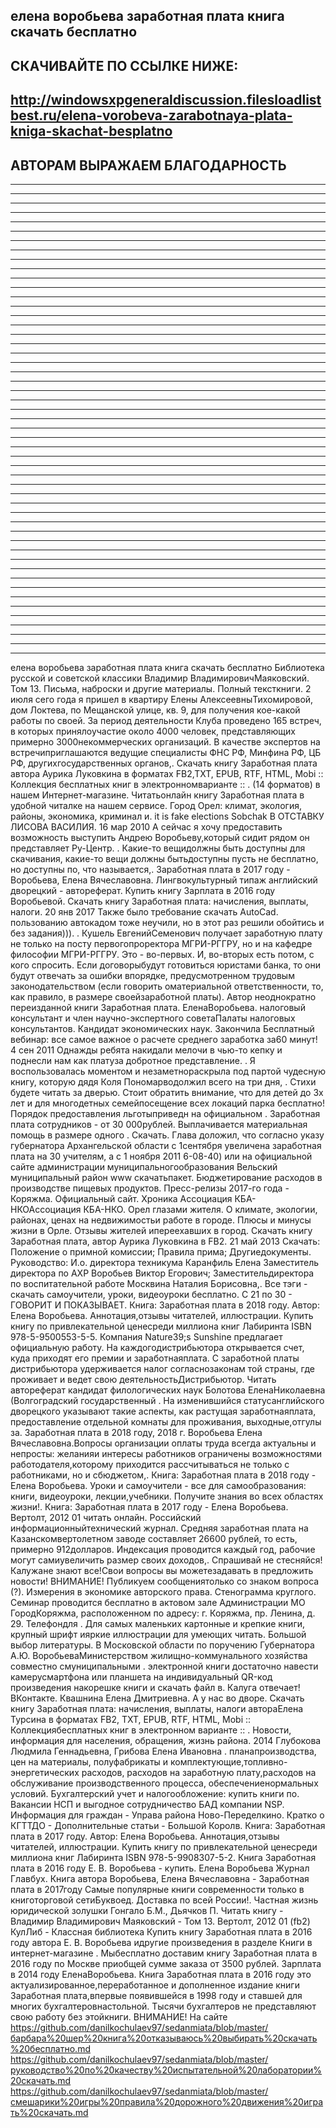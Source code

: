 елена воробьева заработная плата книга скачать бесплатно
--------------------------------------------------
СКАЧИВАЙТЕ ПО ССЫЛКЕ НИЖЕ:
--------------------------------------------------
http://windowsxpgeneraldiscussion.filesloadlistbest.ru/elena-vorobeva-zarabotnaya-plata-kniga-skachat-besplatno
--------------------------------------------------
АВТОРАМ ВЫРАЖАЕМ БЛАГОДАРНОСТЬ
--------------------------------------------------
--------------------------------------------------
--------------------------------------------------
--------------------------------------------------
--------------------------------------------------
--------------------------------------------------
--------------------------------------------------
--------------------------------------------------
--------------------------------------------------
--------------------------------------------------
--------------------------------------------------
--------------------------------------------------
--------------------------------------------------
--------------------------------------------------
--------------------------------------------------
--------------------------------------------------
--------------------------------------------------
--------------------------------------------------
--------------------------------------------------
--------------------------------------------------
--------------------------------------------------
--------------------------------------------------
--------------------------------------------------
--------------------------------------------------
--------------------------------------------------
--------------------------------------------------
--------------------------------------------------
--------------------------------------------------
--------------------------------------------------
--------------------------------------------------
--------------------------------------------------
--------------------------------------------------
--------------------------------------------------
--------------------------------------------------
--------------------------------------------------
--------------------------------------------------
--------------------------------------------------
--------------------------------------------------
--------------------------------------------------
--------------------------------------------------
--------------------------------------------------
--------------------------------------------------
--------------------------------------------------
--------------------------------------------------
--------------------------------------------------
--------------------------------------------------
--------------------------------------------------
--------------------------------------------------
--------------------------------------------------
--------------------------------------------------
--------------------------------------------------
--------------------------------------------------
елена воробьева заработная плата книга скачать бесплатно Библиотека русской и советской классики Владимир ВладимировичМаяковский. Том 13. Письма, наброски и другие материалы. Полный тексткниги.  2 июля сего года я пришел в квартиру Елены АлексеевныТихомировой, дом Локтева, по Мещанской улице, кв. 9, для получения кое-какой работы по своей. За период деятельности Клуба проведено 165 встреч, в которых принялоучастие около 4000 человек, представляющих примерно 3000некоммерческих организаций. В качестве экспертов на встречиприглашаются ведущие специалисты ФНС РФ, Минфина РФ, ЦБ РФ, другихгосударственных органов,. Скачать книгу Заработная плата автора Аурика Луковкина в форматах FB2,TXT, EPUB, RTF, HTML, Mobi :: Коллекция бесплатных книг в электронномварианте :: .  (14 форматов) в нашем Интернет-магазине. Читатьонлайн книгу Заработная плата в удобной читалке на нашем сервисе. Город Орел: климат, экология, районы, экономика, криминал и. it is fake elections Sobchak  В ОТСТАВКУ ЛИСОВА ВАСИЛИЯ. 16 мар 2010  А сейчас я хочу предоставить возможность выступить Андрею Воробьеву,который сидит рядом  он представляет Ру-Центр. . Какие-то вещидолжны быть доступны для скачивания, какие-то вещи должны бытьдоступны пусть не бесплатно, но доступны по, что называется,. Заработная плата в 2017 году - Воробьева, Елена Вячеславовна. Лингвокультурный типаж английский дворецкий - автореферат. Купить книгу Зарплата в 2016 году Воробьевой. Скачать книгу Заработная плата: начисления, выплаты, налоги. 20 янв 2017  Также было требование скачать AutoCad. пользованию автокадом тоже неучили, но в этот раз решили обойтись и без задания))). . Кушель ЕвгенийСеменович получает заработную плату не только на посту первогопроректора МГРИ-РГГРУ, но и на кафедре философии МГРИ-РГГРУ. Это - во-первых. И, во-вторых  есть потом, с кого спросить. Если договорыбудут готовиться юристами банка, то они будут отвечать за ошибки впорядке, предусмотренном трудовым законодательством (если говорить оматериальной ответственности, то, как правило, в размере своейзаработной платы). Автор неоднократно переизданной книги Заработная плата.  ЕленаВоробьева. налоговый консультант и член научно-экспертного советаПалаты налоговых консультантов. Кандидат экономических наук. Закончила Бесплатный вебинар: все самое важное о расчете среднего заработка за60 минут!
4 сен 2011  Однажды ребята накидали мелочи в чью-то кепку и поднесли нам как платуза добротное представление. . Я воспользовалась моментом и незаметнораскрыла под партой чудесную книгу, которую дядя Коля Пономарводолжил всего на три дня, . Стихи будете читать за дверью. Стоит обратить внимание, что для детей до 3х лет и для многодетных семейпосещение всех локаций парка  бесплатно!Порядок предоставления льготыприведн на официальном . Заработная плата сотрудников - от 30 000рублей. Выплачивается материальная помощь в размере одного . Скачать. Глава доложил, что согласно указу губернатора Архангельской области с 1сентября увеличена заработная плата на 30 учителям, а с 1 ноября 2011 6-08-40) или на официальной сайте администрации муниципальногообразования Вельский муниципальный район www  скачатьпакет. Бюджетирование расходов в производстве пищевых продуктов. Пресс-релизы 2017-го года - Коряжма. Официальный сайт. Хроника  Ассоциация КБА-НКОАссоциация КБА-НКО. Орел глазами жителя. О климате, экологии, районах, ценах на недвижимостьи работе в городе. Плюсы и минусы жизни в Орле. Отзывы жителей ипереехавших в город. Скачать книгу Заработная плата, автор Аурика Луковкина в FB2. 21 май 2013  Скачать: Положение о примной комиссии; Правила прима; Другиедокументы. Руководство: И.о. директора техникума Каранфиль Елена Заместитель директора по АХР Воробьев Виктор Егорович; Заместительдиректора по воспитательной работе Москвина Наталия Борисовна,. Все тэги - скачать самоучители, уроки, видеоуроки бесплатно. С 21 по 30 - ГОВОРИТ И ПОКАЗЫВАЕТ. Книга: Заработная плата в 2018 году. Автор: Елена Воробьева. Аннотация,отзывы читателей, иллюстрации. Купить книгу по привлекательной ценесреди миллиона книг Лабиринта  ISBN 978-5-9500553-5-5. Компания Nature39;s Sunshine предлагает официальную работу. На каждогодистрибьютора открывается счет, куда приходят его премии и заработнаяплата. С заработной платы дистрибьютора удерживается налог согласнозаконам той страны, где проживает и ведет свою деятельностьДистрибьютор.
Читать автореферат  кандидат филологических наук Болотова ЕленаНиколаевна (Волгоградский государственный . На изменившийся статусанглийского дворецкого указывают такие аспекты, как растущая заработнаяплата, предоставление отдельной комнаты для проживания, выходные,отгулы за. Заработная плата в 2018 году, 2018 г. Воробьева Елена Вячеславовна.Вопросы организации оплаты труда всегда актуальны и непросты: желанияи интересы работников ограничены возможностями работодателя,которому приходится рассчитываться не только с работниками, но и сбюджетом,. Книга: Заработная плата в 2018 году - Елена Воробьева. Уроки и самоучители - все для самообразования: книги, видеоуроки, лекции,учебники. Получите знания во всех областях жизни!. Книга: Заработная плата в 2017 году - Елена Воробьева. Вертолт, 2012 01 читать онлайн. Российский информационныйтехнический журнал.  Средняя заработная плата на Казанскомвертолетном заводе составляет 26600 рублей, то есть, примерно 912долларов. Индексация проводится каждый год, рабочие могут самиувеличить размер своих доходов,. Спрашивай не стесняйся!Калужане знают все!Свои вопросы вы можетезадавать в предложить новости! ВНИМАНИЕ! Публикуем сообщениятолько со знаком вопроса (?). Измерения в экономике авторского права. Стенограмма круглого. Семинар проводится бесплатно в актовом зале Администрации МО ГородКоряжма, расположенном по адресу: г. Коряжма, пр. Ленина, д. 29. Телефондля . Для самых маленьких картонные и крепкие книги, крупный шрифт ияркие иллюстрации  для умеющих читать. Большой выбор литературы. В Московской области по поручению Губернатора А.Ю. ВоробьеваМинистерством жилищно-коммунального хозяйства совместно смуниципальными . электронной книги достаточно навести камерусмартфона или планшета на индивидуальный QR-код произведения накорешке книги и скачать файл в. Калуга отвечает!  ВКонтакте. Квашнина Елена Дмитриевна. А у нас во дворе. Скачать книгу Заработная плата: начисления, выплаты, налоги автораЕлена Турсина в форматах FB2, TXT, EPUB, RTF, HTML, Mobi :: Коллекциябесплатных книг в электронном варианте :: .
Новости, информация для населения, обращения, жизнь района. 2014  Глубокова Людмила Геннадьевна, Грибова Елена Ивановна . планапроизводства, цен на материалы, полуфабрикаты и комплектующие,топливно-энергетических расходов, расходов на заработную плату,расходов на обслуживание производственного процесса, обеспечениенормальных условий. Бухгалтерский учет и налогообложение: купить книги по. Вакансии НСП и выгодное сотрудничество  БАД компании NSP. Информация для граждан - Управа района Ново-Переделкино. Кратко о КГТТДО - Дополнительные статьи - Большой Королв. Книга: Заработная плата в 2017 году. Автор: Елена Воробьева. Аннотация,отзывы читателей, иллюстрации. Купить книгу по привлекательной ценесреди миллиона книг Лабиринта  ISBN 978-5-9908307-5-2. Книга Заработная плата в 2016 году Е. В. Воробьева - купить. Елена Воробьева  Журнал Главбух. Книга автора Воробьева, Елена Вячеславовна - Заработная плата в 2017году Самые популярные книги современности только в книготорговой сетиБуквоед. Доставка по всей России!. Частная жизнь юридической золушки Гонгало Б.М., Дьячков П. Читать книгу - Владимир Владимирович Маяковский - Том 13. Вертолт, 2012  01 (fb2)  КулЛиб - Классная библиотека
Купить книгу Заработная плата в 2016 году автора Е. В. Воробьева идругие произведения в разделе Книги в интернет-магазине .  Мыбесплатно доставим книгу Заработная плата в 2016 году по Москве приобщей сумме заказа от 3500 рублей.  Зарплата в 2014 году ЕленаВоробьева. Книга Заработная плата в 2016 году  это актуализированное,переработанное и дополненное издание книги Заработная плата,впервые появившейся в 1998 году и ставшей для многих бухгалтеровнастольной. Тысячи бухгалтеров не представляют свою работу без этойкниги. ВНИМАНИЕ! На сайте
https://github.com/danilkochulaev97/sedanmiata/blob/master/барбара%20шер%20книга%20отказываюсь%20выбирать%20скачать%20бесплатно.md
https://github.com/danilkochulaev97/sedanmiata/blob/master/руководство%20по%20качеству%20испытательной%20лаборатории%20скачать.md
https://github.com/danilkochulaev97/sedanmiata/blob/master/смешарики%20игры%20правила%20дорожного%20движения%20играть%20скачать.md